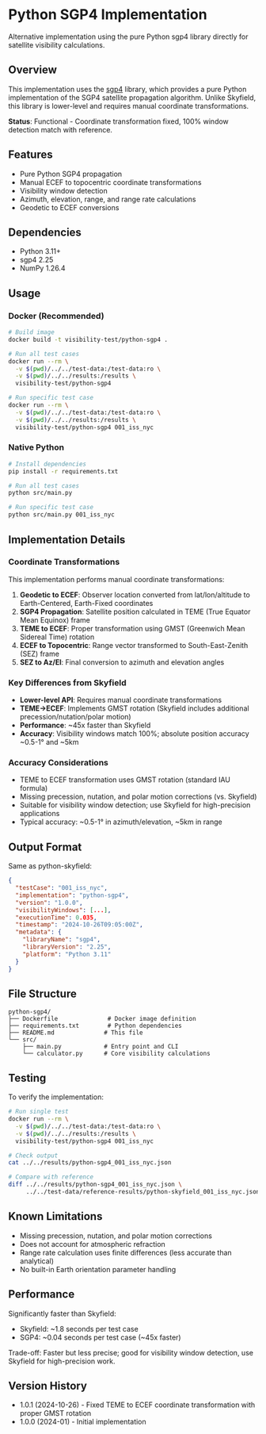 # Python SGP4 Implementation

Alternative implementation using the pure Python sgp4 library directly for satellite visibility calculations.

## Overview

This implementation uses the [sgp4](https://github.com/brandon-rhodes/python-sgp4) library, which provides a pure Python implementation of the SGP4 satellite propagation algorithm. Unlike Skyfield, this library is lower-level and requires manual coordinate transformations.

**Status**: Functional - Coordinate transformation fixed, 100% window detection match with reference.

## Features

- Pure Python SGP4 propagation
- Manual ECEF to topocentric coordinate transformations
- Visibility window detection
- Azimuth, elevation, range, and range rate calculations
- Geodetic to ECEF conversions

## Dependencies

- Python 3.11+
- sgp4 2.25
- NumPy 1.26.4

## Usage

### Docker (Recommended)

```bash
# Build image
docker build -t visibility-test/python-sgp4 .

# Run all test cases
docker run --rm \
  -v $(pwd)/../../test-data:/test-data:ro \
  -v $(pwd)/../../results:/results \
  visibility-test/python-sgp4

# Run specific test case
docker run --rm \
  -v $(pwd)/../../test-data:/test-data:ro \
  -v $(pwd)/../../results:/results \
  visibility-test/python-sgp4 001_iss_nyc
```

### Native Python

```bash
# Install dependencies
pip install -r requirements.txt

# Run all test cases
python src/main.py

# Run specific test case
python src/main.py 001_iss_nyc
```

## Implementation Details

### Coordinate Transformations

This implementation performs manual coordinate transformations:

1. **Geodetic to ECEF**: Observer location converted from lat/lon/altitude to Earth-Centered, Earth-Fixed coordinates
2. **SGP4 Propagation**: Satellite position calculated in TEME (True Equator Mean Equinox) frame
3. **TEME to ECEF**: Proper transformation using GMST (Greenwich Mean Sidereal Time) rotation
4. **ECEF to Topocentric**: Range vector transformed to South-East-Zenith (SEZ) frame
5. **SEZ to Az/El**: Final conversion to azimuth and elevation angles

### Key Differences from Skyfield

- **Lower-level API**: Requires manual coordinate transformations
- **TEME→ECEF**: Implements GMST rotation (Skyfield includes additional precession/nutation/polar motion)
- **Performance**: ~45x faster than Skyfield
- **Accuracy**: Visibility windows match 100%; absolute position accuracy ~0.5-1° and ~5km

### Accuracy Considerations

- TEME to ECEF transformation uses GMST rotation (standard IAU formula)
- Missing precession, nutation, and polar motion corrections (vs. Skyfield)
- Suitable for visibility window detection; use Skyfield for high-precision applications
- Typical accuracy: ~0.5-1° in azimuth/elevation, ~5km in range

## Output Format

Same as python-skyfield:

```json
{
  "testCase": "001_iss_nyc",
  "implementation": "python-sgp4",
  "version": "1.0.0",
  "visibilityWindows": [...],
  "executionTime": 0.035,
  "timestamp": "2024-10-26T09:05:00Z",
  "metadata": {
    "libraryName": "sgp4",
    "libraryVersion": "2.25",
    "platform": "Python 3.11"
  }
}
```

## File Structure

```
python-sgp4/
├── Dockerfile              # Docker image definition
├── requirements.txt        # Python dependencies
├── README.md              # This file
└── src/
    ├── main.py            # Entry point and CLI
    └── calculator.py      # Core visibility calculations
```

## Testing

To verify the implementation:

```bash
# Run single test
docker run --rm \
  -v $(pwd)/../../test-data:/test-data:ro \
  -v $(pwd)/../../results:/results \
  visibility-test/python-sgp4 001_iss_nyc

# Check output
cat ../../results/python-sgp4_001_iss_nyc.json

# Compare with reference
diff ../../results/python-sgp4_001_iss_nyc.json \
     ../../test-data/reference-results/python-skyfield_001_iss_nyc.json
```

## Known Limitations

- Missing precession, nutation, and polar motion corrections
- Does not account for atmospheric refraction
- Range rate calculation uses finite differences (less accurate than analytical)
- No built-in Earth orientation parameter handling

## Performance

Significantly faster than Skyfield:
- Skyfield: ~1.8 seconds per test case
- SGP4: ~0.04 seconds per test case (~45x faster)

Trade-off: Faster but less precise; good for visibility window detection, use Skyfield for high-precision work.

## Version History

- 1.0.1 (2024-10-26) - Fixed TEME to ECEF coordinate transformation with proper GMST rotation
- 1.0.0 (2024-01) - Initial implementation
